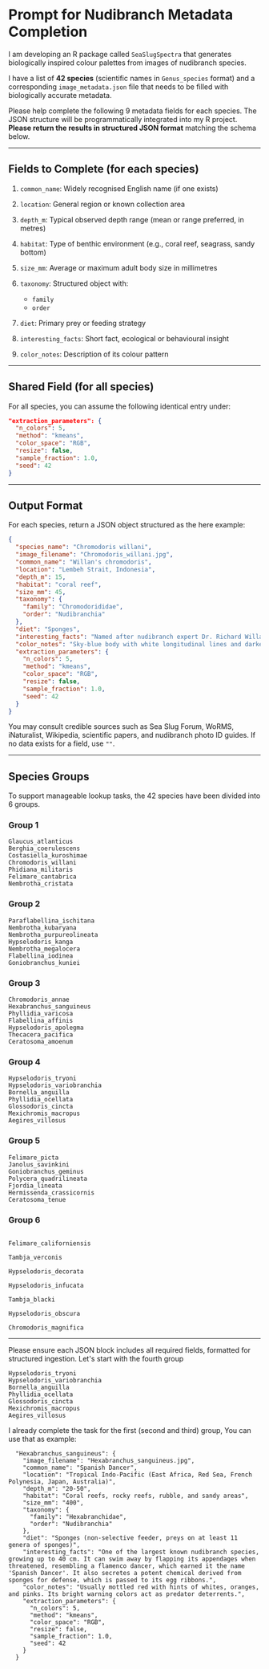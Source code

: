 
# Prompt for Nudibranch Metadata Completion

I am developing an R package called `SeaSlugSpectra` that generates biologically inspired colour palettes from images of nudibranch species.

I have a list of **42 species** (scientific names in `Genus_species` format) and a corresponding `image_metadata.json` file that needs to be filled with biologically accurate metadata.

Please help complete the following 9 metadata fields for each species. The JSON structure will be programmatically integrated into my R project. **Please return the results in structured JSON format** matching the schema below.

---

## Fields to Complete (for each species)

1. `common_name`: Widely recognised English name (if one exists)  
2. `location`: General region or known collection area  
3. `depth_m`: Typical observed depth range (mean or range preferred, in metres)  
4. `habitat`: Type of benthic environment (e.g., coral reef, seagrass, sandy bottom)  

5. `size_mm`: Average or maximum adult body size in millimetres  
6. `taxonomy`: Structured object with:

   - `family`
   - `order`

7. `diet`: Primary prey or feeding strategy  
8. `interesting_facts`: Short fact, ecological or behavioural insight  
9. `color_notes`: Description of its colour pattern

---

## Shared Field (for all species)

For all species, you can assume the following identical entry under:

```json
"extraction_parameters": {
  "n_colors": 5,
  "method": "kmeans",
  "color_space": "RGB",
  "resize": false,
  "sample_fraction": 1.0,
  "seed": 42
}
```

---

## Output Format

For each species, return a JSON object structured as the here example:

```json
{
  "species_name": "Chromodoris willani",
  "image_filename": "Chromodoris_willani.jpg",
  "common_name": "Willan's chromodoris",
  "location": "Lembeh Strait, Indonesia",
  "depth_m": 15,
  "habitat": "coral reef",
  "size_mm": 45,
  "taxonomy": {
    "family": "Chromodorididae",
    "order": "Nudibranchia"
  },
  "diet": "Sponges",
  "interesting_facts": "Named after nudibranch expert Dr. Richard Willan.",
  "color_notes": "Sky-blue body with white longitudinal lines and darker gill plumes.",
  "extraction_parameters": {
    "n_colors": 5,
    "method": "kmeans",
    "color_space": "RGB",
    "resize": false,
    "sample_fraction": 1.0,
    "seed": 42
  }
}
```

You may consult credible sources such as Sea Slug Forum, WoRMS, iNaturalist, Wikipedia, scientific papers, and nudibranch photo ID guides. If no data exists for a field, use `""`.

---

## Species Groups

To support manageable lookup tasks, the 42 species have been divided into 6 groups.

### Group 1

```
Glaucus_atlanticus
Berghia_coerulescens
Costasiella_kuroshimae
Chromodoris_willani
Phidiana_militaris
Felimare_cantabrica
Nembrotha_cristata
```

### Group 2

```
Paraflabellina_ischitana
Nembrotha_kubaryana
Nembrotha_purpureolineata
Hypselodoris_kanga
Nembrotha_megalocera
Flabellina_iodinea
Goniobranchus_kuniei

```

### Group 3

```
Chromodoris_annae
Hexabranchus_sanguineus
Phyllidia_varicosa
Flabellina_affinis
Hypselodoris_apolegma
Thecacera_pacifica
Ceratosoma_amoenum
```

### Group 4

```
Hypselodoris_tryoni
Hypselodoris_variobranchia
Bornella_anguilla
Phyllidia_ocellata
Glossodoris_cincta
Mexichromis_macropus
Aegires_villosus
```

### Group 5

```
Felimare_picta
Janolus_savinkini
Goniobranchus_geminus
Polycera_quadrilineata
Fjordia_lineata
Hermissenda_crassicornis
Ceratosoma_tenue
```

### Group 6

```

Felimare_californiensis

Tambja_verconis

Hypselodoris_decorata

Hypselodoris_infucata

Tambja_blacki

Hypselodoris_obscura

Chromodoris_magnifica

```

---

Please ensure each JSON block includes all required fields, formatted for structured ingestion. Let's start with the fourth group

```
Hypselodoris_tryoni
Hypselodoris_variobranchia
Bornella_anguilla
Phyllidia_ocellata
Glossodoris_cincta
Mexichromis_macropus
Aegires_villosus
```

I already complete the task for the first (second and third) group, You can use that as example:

```
  "Hexabranchus_sanguineus": {
    "image_filename": "Hexabranchus_sanguineus.jpg",
    "common_name": "Spanish Dancer",
    "location": "Tropical Indo-Pacific (East Africa, Red Sea, French Polynesia, Japan, Australia)",
    "depth_m": "20-50",
    "habitat": "Coral reefs, rocky reefs, rubble, and sandy areas",
    "size_mm": "400",
    "taxonomy": {
      "family": "Hexabranchidae",
      "order": "Nudibranchia"
    },
    "diet": "Sponges (non-selective feeder, preys on at least 11 genera of sponges)",
    "interesting_facts": "One of the largest known nudibranch species, growing up to 40 cm. It can swim away by flapping its appendages when threatened, resembling a flamenco dancer, which earned it the name 'Spanish Dancer'. It also secretes a potent chemical derived from sponges for defense, which is passed to its egg ribbons.",
    "color_notes": "Usually mottled red with hints of whites, oranges, and pinks. Its bright warning colors act as predator deterrents.",
    "extraction_parameters": {
      "n_colors": 5,
      "method": "kmeans",
      "color_space": "RGB",
      "resize": false,
      "sample_fraction": 1.0,
      "seed": 42
    }
  }
```